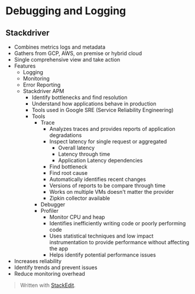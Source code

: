 
# Debugging and Logging

## Stackdriver
- Combines metrics logs and metadata
- Gathers from GCP, AWS, on premise or hybrid cloud
- Single comprehensive view and take action
- Features
	- Logging
	- Monitoring
	- Error Reporting
	- Stackdriver APM 
		- Identify bottlenecks and find resolution
		- Understand how applications behave in production
		- Tools used in Google SRE (Service Reliability Engineering)
		- Tools
			- Trace
				- Analyzes traces and provides reports of application degradations
				- Inspect latency for single request or aggregated
					- Overall latency
					- Latency through time
					- Application Latency dependencies
				- Find bottleneck 
				- Find root cause
				- Automatically identifies recent changes
				- Versions of reports to be compare through time
				- Works on multiple VMs doesn't matter the provider
				- Zipkin collector available
			- Debugger
			- Profiler 
				- Monitor CPU and heap
				- Identifies inefficiently writing code or poorly performing code
				- Uses statistical techniques and low impact instrumentation to provide performance without affecting the app
				- Helps identify potential performance issues
- Increases reliability
- Identify trends and prevent issues
- Reduce monitoring overhead

> Written with [StackEdit](https://stackedit.io/).
<!--stackedit_data:
eyJoaXN0b3J5IjpbMjEyNDQ4NDMxMSwtMzkzMjM4NTk1XX0=
-->